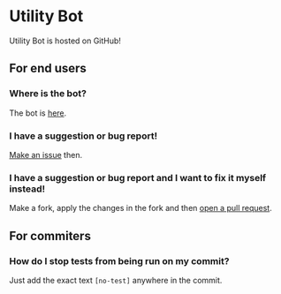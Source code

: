 # Utility Bot
Utility Bot is hosted on GitHub!
## For end users
### Where is the bot?
The bot is [here](https://chat.stackexchange.com/rooms/1/sandbox).
### I have a suggestion or bug report!
[Make an issue](https://github.com/PlaceReporter99/utility-bot/issues) then.
### I have a suggestion or bug report and I want to fix it myself instead!
Make a fork, apply the changes in the fork and then [open a pull request](https://github.com/PlaceReporter99/utility-bot/pulls).
## For commiters
### How do I stop tests from being run on my commit?
Just add the exact text `[no-test]` anywhere in the commit.

